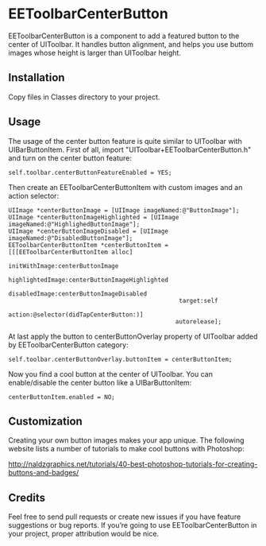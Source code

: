 EEToolbarCenterButton
=============

EEToolbarCenterButton is a component to add a featured button to the center of UIToolbar. It handles button alignment, and helps you use buttom images whose height is larger than UIToolbar height.

Installation
-----------

Copy files in Classes directory to your project.

Usage
-----------

The usage of the center button feature is quite similar to UIToolbar with UIBarButtonItem. First of all, import "UIToolbar+EEToolbarCenterButton.h" and turn on the center button feature:

	self.toolbar.centerButtonFeatureEnabled = YES;

Then create an EEToolbarCenterButtonItem with custom images and an action selector:

    UIImage *centerButtonImage = [UIImage imageNamed:@"ButtonImage"];
    UIImage *centerButtonImageHighlighted = [UIImage imageNamed:@"HighlighedButtonImage"];
    UIImage *centerButtonImageDisabled = [UIImage imageNamed:@"DisabledButtonImage"];
    EEToolbarCenterButtonItem *centerButtonItem = [[[EEToolbarCenterButtonItem alloc] 
                                                    initWithImage:centerButtonImage
                                                    highlightedImage:centerButtonImageHighlighted
                                                    disabledImage:centerButtonImageDisabled
                                                    target:self
                                                    action:@selector(didTapCenterButton:)]
                                                   autorelease];

At last apply the button to centerButtonOverlay property of UIToolbar added by EEToolbarCenterButton category:

    self.toolbar.centerButtonOverlay.buttonItem = centerButtonItem;

Now you find a cool button at the center of UIToolbar. You can enable/disable the center button like a UIBarButtonItem:

    centerButtonItem.enabled = NO;
    
Customization
-----------

Creating your own button images makes your app unique. The following website lists a number of tutorials to make cool buttons with Photoshop:

http://naldzgraphics.net/tutorials/40-best-photoshop-tutorials-for-creating-buttons-and-badges/

Credits
-----------

Feel free to send pull requests or create new issues if you have feature suggestions or bug reports. If you’re going to use EEToolbarCenterButton in your project, proper attribution would be nice.
